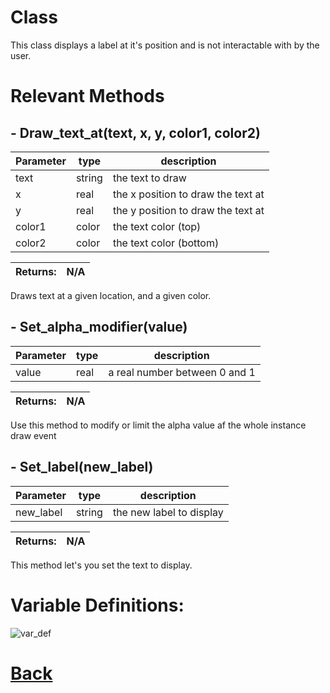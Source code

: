 # Class

This class displays a label at it's position and is not interactable with by the user.

# Relevant Methods

## - Draw_text_at(text, x, y, color1, color2)

| Parameter   |  type   |              description                   |
|--           |       --|--                                          |
|   text      | string  |           the text to draw                 |
|   x         | real    |      the x position to draw the text at    |
|   y         | real    |       the y position to draw the text at   |
|   color1    | color   |       the text color (top)                 |
|   color2    | color   |        the text color (bottom)              |

| Returns:  | N/A |
|--         |                             --|

Draws text at a given location, and a given color.

## - Set_alpha_modifier(value)

| Parameter   |  type   |              description                   |
|--           |       --|--                                          |
|   value      | real  |           a real number between 0 and 1     |

| Returns:  | N/A |
|--         |                             --|

Use this method to modify or limit the alpha value af the whole instance draw event

## - Set_label(new_label)

| Parameter   |  type   |              description                   |
|--           |       --|--                                          |
|   new_label      | string  |  the new label to display    |

| Returns:  | N/A |
|--         |                             --|

This method let's you set the text to display.

# Variable Definitions:

![var_def](https://github.com/Ced30/GML-GUI-Library-GGL-Documentation/blob/main/Images/API/GGL_instance/parent_GGL_label.png)

# [Back](https://github.com/Ced30/GML-GUI-Library-GGL-Documentation/blob/main/API/Instance%20Classes.md)
